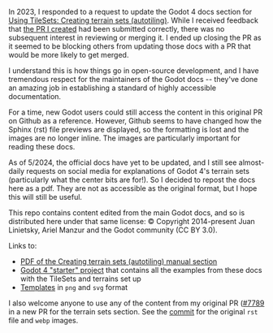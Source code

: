 In 2023, I responded to a request to update the Godot 4 docs section for [Using TileSets: Creating terrain sets (autotiling)](https://docs.godotengine.org/en/latest/tutorials/2d/using_tilesets.html#creating-terrain-sets-autotiling). While I received feedback that [the PR I created](https://github.com/godotengine/godot-docs/pull/7789) had been submitted correctly, there was no subsequent interest in reviewing or merging it. I ended up closing the PR as it seemed to be blocking others from updating those docs with a PR that would be more likely to get merged.

I understand this is how things go in open-source development, and I have tremendous respect for the maintainers of the Godot docs -- they've done an amazing job in establishing a standard of highly accessible documentation.

For a time, new Godot users could still access the content in this original PR on Github as a reference. However, Github seems to have changed how the Sphinx (rst) file previews are displayed, so the formatting is lost and the images are no longer inline. The images are particularly important for reading these docs.

As of 5/2024, the official docs have yet to be updated, and I still see almost-daily requests on social media for explanations of Godot 4's terrain sets (particularly what the center bits are for!). So I decided to repost the docs here as a pdf. They are not as accessible as the original format, but I hope this will still be useful.

This repo contains content edited from the main Godot docs, and so is distributed here under that same license: © Copyright 2014-present Juan Linietsky, Ariel Manzur and the Godot community (CC BY 3.0).

Links to:
- [PDF of the Creating terrain sets (autotiling) manual section](./terrain_sets_docs.pdf)
- [Godot 4 "starter" project](./starter_project/) that contains all the examples from these docs with the TileSets and terrains set up
- [Templates](./templates/) in `png` and `svg` format

I also welcome anyone to use any of the content from my original PR ([#7789]((https://github.com/godotengine/godot-docs/pull/7789)) in a new PR for the terrain sets section. See the [commit](https://github.com/godotengine/godot-docs/pull/7789/files#diff-f1afad32ca03f3a25b1c50f47996f838c74c9f94ead387382f21b9ef02d53a72) for the original `rst` file and `webp` images.